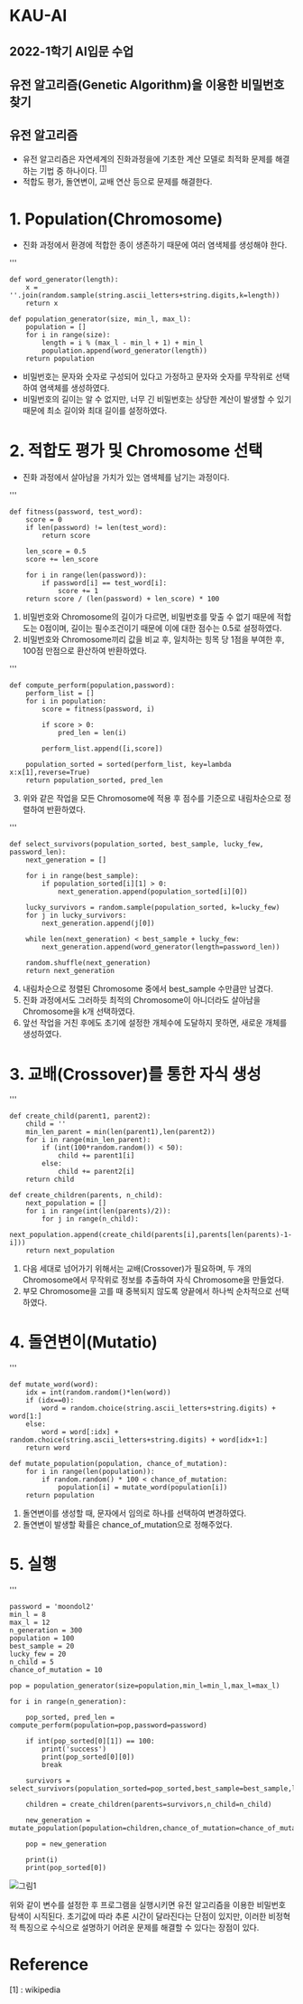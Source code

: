 # KAU-AI
## 2022-1학기 AI입문 수업

## 유전 알고리즘(Genetic Algorithm)을 이용한 비밀번호 찾기

## 유전 알고리즘
- 유전 알고리즘은 자연세계의 진화과정을에 기초한 계산 모델로 최적화 문제를 해결하는 기법 중 하나이다. <sup>[[1]](#footnote_1)</sup>
- 적합도 평가, 돌연변이, 교배 연산 등으로 문제를 해결한다. 


# 1. Population(Chromosome) 

- 진화 과정에서 환경에 적합한 종이 생존하기 때문에 여러 염색체를 생성해야 한다.

'''

    def word_generator(length):
        x = ''.join(random.sample(string.ascii_letters+string.digits,k=length))
        return x

    def population_generator(size, min_l, max_l):
        population = []
        for i in range(size):
            length = i % (max_l - min_l + 1) + min_l
            population.append(word_generator(length))
        return population


- 비밀번호는 문자와 숫자로 구성되어 있다고 가정하고 문자와 숫자를 무작위로 선택하여 염색체를 생성하였다.
- 비밀번호의 길이는 알 수 없지만, 너무 긴 비밀번호는 상당한 계산이 발생할 수 있기 때문에 최소 길이와 최대 길이를 설정하였다.


# 2. 적합도 평가 및 Chromosome 선택
- 진화 과정에서 살아남을 가치가 있는 염색체를 남기는 과정이다.

'''

    def fitness(password, test_word):
        score = 0
        if len(password) != len(test_word):
            return score

        len_score = 0.5
        score += len_score

        for i in range(len(password)):
            if password[i] == test_word[i]:
                score += 1
        return score / (len(password) + len_score) * 100
        
1. 비밀번호와 Chromosome의 길이가 다르면, 비밀번호를 맞출 수 없기 때문에 적합도는 0점이며, 
길이는 필수조건이기 때문에 이에 대한 점수는 0.5로 설정하였다.
2. 비밀번호와 Chromosome끼리 값을 비교 후, 일치하는 힝목 당 1점을 부여한 후, 100점 만점으로 환산하여 반환하였다.


'''
        
    def compute_perform(population,password):
        perform_list = []
        for i in population:
            score = fitness(password, i)

            if score > 0:
                pred_len = len(i)

            perform_list.append([i,score])

        population_sorted = sorted(perform_list, key=lambda x:x[1],reverse=True)
        return population_sorted, pred_len
        
        
3. 위와 같은 작업을 모든 Chromosome에 적용 후 점수를 기준으로 내림차순으로 정렬하여 반환하였다.


'''     
        
    def select_survivors(population_sorted, best_sample, lucky_few, password_len):
        next_generation = []

        for i in range(best_sample):
            if population_sorted[i][1] > 0:
                next_generation.append(population_sorted[i][0])

        lucky_survivors = random.sample(population_sorted, k=lucky_few)
        for j in lucky_survivors:
            next_generation.append(j[0])

        while len(next_generation) < best_sample + lucky_few:
            next_generation.append(word_generator(length=password_len))

        random.shuffle(next_generation)
        return next_generation        


4. 내림차순으로 정렬된 Chromosome 중에서 best_sample 수만큼만 남겼다.
5. 진화 과정에서도 그러하듯 최적의 Chromosome이 아니더라도 살아남을 Chromosome을 k개 선택하였다.
6. 앞선 작업을 거친 후에도 초기에 설정한 개체수에 도달하지 못하면, 새로운 개체를 생성하였다.
        

# 3. 교배(Crossover)를 통한 자식 생성

'''

    def create_child(parent1, parent2):
        child = ''
        min_len_parent = min(len(parent1),len(parent2))
        for i in range(min_len_parent):
            if (int(100*random.random()) < 50):
                child += parent1[i]
            else:
                child += parent2[i]
        return child

    def create_children(parents, n_child):
        next_population = []
        for i in range(int(len(parents)/2)):
            for j in range(n_child):
                next_population.append(create_child(parents[i],parents[len(parents)-1-i]))
        return next_population



1. 다음 세대로 넘어가기 위해서는 교배(Crossover)가 필요하며, 두 개의 Chromosome에서 무작위로 정보를 추출하여 자식 Chromosome을 만들었다.
2. 부모 Chromosome을 고를 때 중복되지 않도록 양끝에서 하나씩 순차적으로 선택하였다.


# 4. 돌연변이(Mutatio) 

'''

    def mutate_word(word):
        idx = int(random.random()*len(word))
        if (idx==0):
            word = random.choice(string.ascii_letters+string.digits) + word[1:]
        else:
            word = word[:idx] + random.choice(string.ascii_letters+string.digits) + word[idx+1:]
        return word

    def mutate_population(population, chance_of_mutation):
        for i in range(len(population)):
            if random.random() * 100 < chance_of_mutation:
                population[i] = mutate_word(population[i])
        return population
    

1. 돌연변이를 생성할 때, 문자에서 임의로 하나를 선택하여 변경하였다.
2. 돌연변이 발생할 확률은 chance_of_mutation으로 정해주었다.



# 5. 실행


'''

    password = 'moondol2'
    min_l = 8
    max_l = 12
    n_generation = 300
    population = 100
    best_sample = 20
    lucky_few = 20
    n_child = 5
    chance_of_mutation = 10

    pop = population_generator(size=population,min_l=min_l,max_l=max_l)

    for i in range(n_generation):

        pop_sorted, pred_len = compute_perform(population=pop,password=password)

        if int(pop_sorted[0][1]) == 100:
            print('success')
            print(pop_sorted[0][0])
            break

        survivors = select_survivors(population_sorted=pop_sorted,best_sample=best_sample,lucky_few=lucky_few,password_len=pred_len)

        children = create_children(parents=survivors,n_child=n_child)

        new_generation = mutate_population(population=children,chance_of_mutation=chance_of_mutation)

        pop = new_generation

        print(i)
        print(pop_sorted[0])

![그림1](https://user-images.githubusercontent.com/94584793/213619255-1082ac87-887b-4487-9e78-14c7914c4604.png)




위와 같이 변수를 설정한 후 프로그램을 실행시키면 유전 알고리즘을 이용한 비밀번호 탐색이 시직된다.
초기값에 따라 추론 시간이 달라진다는 단점이 있지만, 이러한 비정혁적 특징으로 수식으로 설명하기 어려운 문제를 해결할 수 있다는 장점이 있다.




 # Reference
<a name="footnote_1">[1]</a>  :  wikipedia
